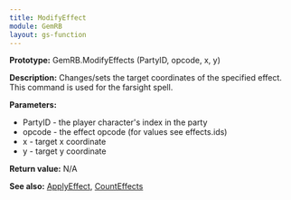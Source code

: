 ```yaml
---
title: ModifyEffect
module: GemRB
layout: gs-function
---
```


**Prototype:** GemRB.ModifyEffects (PartyID, opcode, x, y)

**Description:** Changes/sets the target coordinates of the specified effect. 
This command is used for the farsight spell.

**Parameters:**
  * PartyID - the player character's index in the party
  * opcode  - the effect opcode (for values see effects.ids)
  * x       - target x coordinate
  * y       - target y coordinate

**Return value:** N/A

**See also:** [ApplyEffect](ApplyEffect.md), [CountEffects](CountEffects.md)

